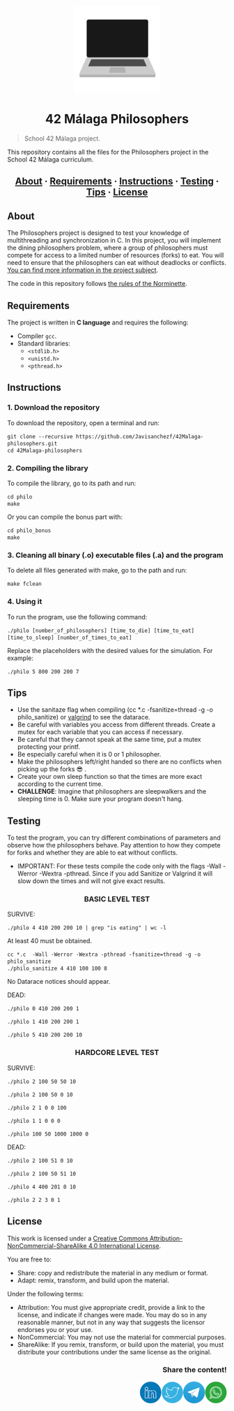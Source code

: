 <div id="header" align="center">
  <img src="https://github.com/Javisanchezf/media/blob/main/pc-gif.webp" width="200"/>
</div>

<h1 align="center">42 Málaga Philosophers</h1>

> School 42 Málaga project.

This repository contains all the files for the Philosophers project in the School 42 Málaga curriculum.

<h2 align="center">
	<a href="#about">About</a>
	<span> · </span>
	<a href="#requirements">Requirements</a>
	<span> · </span>
	<a href="#instructions">Instructions</a>
	<span> · </span>
	<a href="#testing">Testing</a>
	<span> · </span>
	<a href="#tips">Tips</a>
	<span> · </span>
	<a href="#license">License</a>
</h2>

## About

The Philosophers project is designed to test your knowledge of multithreading and synchronization in C. In this project, you will implement the dining philosophers problem, where a group of philosophers must compete for access to a limited number of resources (forks) to eat. You will need to ensure that the philosophers can eat without deadlocks or conflicts.
[You can find more information in the project subject](https://github.com/Javisanchezf/42Malaga-pdfs/blob/main/philosophers_subject.pdf).

The code in this repository follows [the rules of the Norminette](https://github.com/Javisanchezf/42Malaga-pdfs/blob/master/norme.pdf).

## Requirements

The project is written in __C language__ and requires the following:

- Compiler `gcc`.
- Standard libraries:
  - `<stdlib.h>`
  - `<unistd.h>`
  - `<pthread.h>`

## Instructions

### 1. Download the repository

To download the repository, open a terminal and run:

```
git clone --recursive https://github.com/Javisanchezf/42Malaga-philosophers.git
cd 42Malaga-philosophers
```

### 2. Compiling the library

To compile the library, go to its path and run:

```
cd philo
make
```

Or you can compile the bonus part with:
```
cd philo_bonus
make
```

### 3. Cleaning all binary (.o) executable files (.a) and the program

To delete all files generated with make, go to the path and run:
```
make fclean
```

### 4. Using it


To run the program, use the following command:


```
./philo [number_of_philosophers] [time_to_die] [time_to_eat] [time_to_sleep] [number_of_times_to_eat]
```
Replace the placeholders with the desired values for the simulation. For example:

```
./philo 5 800 200 200 7
```
## Tips

- Use the sanitaze flag when compiling (cc *.c -fsanitize=thread -g -o philo_sanitize) or [valgrind](https://valgrind.org/docs/manual/quick-start.html) to see the datarace.
- Be careful with variables you access from different threads. Create a mutex for each variable that you can access if necessary.
- Be careful that they cannot speak at the same time, put a mutex protecting your printf.
- Be especially careful when it is 0 or 1 philosopher.
- Make the philosophers left/right handed so there are no conflicts when picking up the forks 😎 .
- Create your own sleep function so that the times are more exact according to the current time.
- __CHALLENGE__: Imagine that philosophers are sleepwalkers and the sleeping time is 0. Make sure your program doesn't hang.

## Testing
To test the program, you can try different combinations of parameters and observe how the philosophers behave. Pay attention to how they compete for forks and whether they are able to eat without conflicts.

- IMPORTANT: For these tests compile the code only with the flags -Wall -Werror -Wextra -pthread. Since if you add Sanitize or Valgrind it will slow down the times and will not give exact results.

<h3 align="center">BASIC LEVEL TEST </h3>
SURVIVE:

```
./philo 4 410 200 200 10 | grep "is eating" | wc -l
```
At least 40 must be obtained.
```
cc *.c  -Wall -Werror -Wextra -pthread -fsanitize=thread -g -o philo_sanitize
./philo_sanitize 4 410 100 100 8
```
No Datarace notices should appear.

DEAD:

```
./philo 0 410 200 200 1
```
```
./philo 1 410 200 200 1
```
```
./philo 5 410 200 200 10
```
<h3 align="center">HARDCORE LEVEL TEST </h3>

SURVIVE:

```
./philo 2 100 50 50 10
```
```
./philo 2 100 50 0 10
```
```
./philo 2 1 0 0 100
```
```
./philo 1 1 0 0 0
```
```
./philo 100 50 1000 1000 0
```
DEAD:

```
./philo 2 100 51 0 10
```
```
./philo 2 100 50 51 10
```
```
./philo 4 400 201 0 10
```
```
./philo 2 2 3 0 1
```

## License
This work is licensed under a [Creative Commons Attribution-NonCommercial-ShareAlike 4.0 International License](http://creativecommons.org/licenses/by-nc-sa/4.0/).

You are free to:
* Share: copy and redistribute the material in any medium or format.
* Adapt: remix, transform, and build upon the material.

Under the following terms:
* Attribution: You must give appropriate credit, provide a link to the license, and indicate if changes were made. You may do so in any reasonable manner, but not in any way that suggests the licensor endorses you or your use.
* NonCommercial: You may not use the material for commercial purposes.
* ShareAlike: If you remix, transform, or build upon the material, you must distribute your contributions under the same license as the original.

<h3 align = right>Share the content!</h3>

[<img src="https://github.com/Javisanchezf/media/blob/main/whatsapp-icon.png" width="50" height="50" align = right></img>](https://api.whatsapp.com/send?text=Hey!%20Check%20out%20this%20cool%20repository%20I%20found%20on%20Github.%20%0ahttps://github.com/Javisanchezf/42Malaga-philosophers)
[<img src="https://github.com/Javisanchezf/media/blob/main/telegram-icon.webp" width="50" height="50" align = right></img>](https://t.me/share/url?url=https://github.com/javisanchezf/42Malaga-philosophers&text=Hey!%20Check%20out%20this%20cool%20repository%20I%20found%20on%20Github.)
[<img src="https://github.com/Javisanchezf/media/blob/main/twitter-icon.png" width="50" height="50" align = right></img>](https://twitter.com/intent/tweet?url=https://github.com/Javisanchezf/42Malaga-philosophers&text=Hey!%20Check%20out%20this%20cool%20repository%20I%20found%20on%20Github)
[<img src="https://github.com/Javisanchezf/media/blob/main/linkedin-icon.png" width="50" height="50" align = right></img>](https://www.linkedin.com/sharing/share-offsite/?url=https://github.com/javisanchezf/42Malaga-philosophers)
